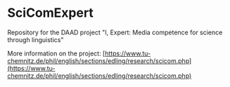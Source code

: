 # SciComExpert
Repository for the DAAD project "I, Expert: Media competence for science through linguistics"

More information on the project: [https://www.tu-chemnitz.de/phil/english/sections/edling/research/scicom.php](https://www.tu-chemnitz.de/phil/english/sections/edling/research/scicom.php)